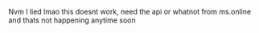 Nvm I lied lmao this doesnt work, need the api or whatnot from ms.online and thats not happening anytime soon
